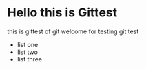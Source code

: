 # Hello this is Gittest
this is gittest of git
welcome for testing git test 
  - list one
  - list two
  - list three
